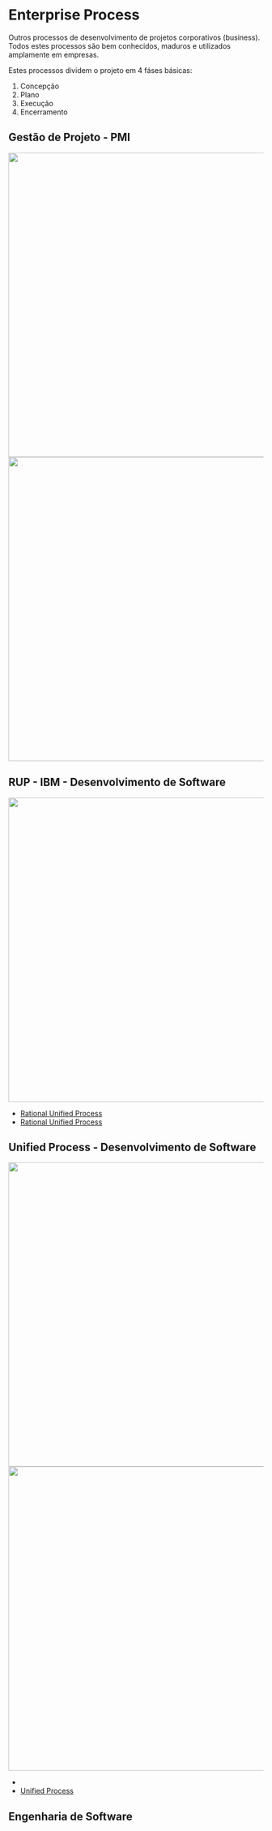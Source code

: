 # Enterprise Process

Outros processos de desenvolvimento de projetos corporativos (business). Todos estes processos são bem conhecidos, maduros e utilizados amplamente em empresas.

Estes processos dividem o projeto em 4 fáses básicas:

1. Concepção
2. Plano
3. Execução
4. Encerramento

## Gestão de Projeto - PMI

<img src="https://images.ukdissertations.com/4/0003706.009.jpg" width="600px">

<img src="https://www.project-management-prepcast.com/images/pillar/PMBOK6_Tab_1-4.jpg" width="600px">

## RUP - IBM - Desenvolvimento de Software

<img src="https://en.wikipedia.org/wiki/Rational_Unified_Process#/media/File:Development-iterative.png" width="600px">

- [Rational Unified Process](http://walderson.com/IBM/RUP7/LargeProjects/#core.base_rup/guidances/supportingmaterials/welcome_2BC5187F.html)
- [Rational Unified Process](https://en.wikipedia.org/wiki/Rational_Unified_Process)

## Unified Process - Desenvolvimento de Software

<img src="https://user-images.githubusercontent.com/916663/211067183-a3c9717f-99a7-4889-9eed-047f92f4f52c.png" width="600px">

<img src="https://www.cin.ufpe.br/~gta/rup-vc/core.base_rup/customcategories/resources/dprpl001.gif" width="600px">

- 
- [Unified Process](https://en.wikipedia.org/wiki/Unified_Process)

## Engenharia de Software
